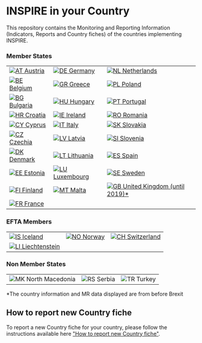 <h1 class="title" id="page-title">INSPIRE in your Country</h1>

              
  <div class="view view-Mappas view-id-Mappas view-display-id-page_5 view-dom-id-578ae6464ac59559efc04b2ca8b7d03a">
            <div class="view-header">
       <p>This repository contains the Monitoring and Reporting Information (Indicators, Reports and Country fiches) of the countries implementing INSPIRE.
</p>


<h3>Member States</h3>
<table class="views-view-grid cols-3">
  
  <tbody>
          <tr  class="row-1 row-first">
                  <td  class="col-1 col-first">
              
  <div class="views-field views-field-field-country">        <div class="field-content"><a href="./AT" class="klas_AT"><img class="countryicon iconset-gosquared_shiny_small countrycode-at" src="https://wayback.archive-it.org/12090/20230901215021/https://inspire.ec.europa.eu/sites/all/modules/contrib/countryicons_gosquared/shiny-small/at.png" alt="AT" title="Austria" /> Austria</a></div>  </div>          </td>
                  <td  class="col-2">
              
  <div class="views-field views-field-field-country">        <div class="field-content"><a href="./DE" class="klas_DE"><img class="countryicon iconset-gosquared_shiny_small countrycode-de" src="https://wayback.archive-it.org/12090/20230901215021/https://inspire.ec.europa.eu/sites/all/modules/contrib/countryicons_gosquared/shiny-small/de.png" alt="DE" title="Germany" /> Germany</a></div>  </div>          </td>
                  <td  class="col-3 col-last">
              
  <div class="views-field views-field-field-country">        <div class="field-content"><a href="./NL" class="klas_NL"><img class="countryicon iconset-gosquared_shiny_small countrycode-nl" src="https://wayback.archive-it.org/12090/20230901215021/https://inspire.ec.europa.eu/sites/all/modules/contrib/countryicons_gosquared/shiny-small/nl.png" alt="NL" title="Netherlands" /> Netherlands</a></div>  </div>          </td>
              </tr>
          <tr  class="row-2">
                  <td  class="col-1 col-first">
              
  <div class="views-field views-field-field-country">        <div class="field-content"><a href="./BE" class="klas_BE"><img class="countryicon iconset-gosquared_shiny_small countrycode-be" src="https://wayback.archive-it.org/12090/20230901215021/https://inspire.ec.europa.eu/sites/all/modules/contrib/countryicons_gosquared/shiny-small/be.png" alt="BE" title="Belgium" /> Belgium</a></div>  </div>          </td>
                  <td  class="col-2">
              
  <div class="views-field views-field-field-country">        <div class="field-content"><a href="./GR" class="klas_GR"><img class="countryicon iconset-gosquared_shiny_small countrycode-gr" src="https://wayback.archive-it.org/12090/20230901215021/https://inspire.ec.europa.eu/sites/all/modules/contrib/countryicons_gosquared/shiny-small/gr.png" alt="GR" title="Greece" /> Greece</a></div>  </div>          </td>
                  <td  class="col-3 col-last">
              
  <div class="views-field views-field-field-country">        <div class="field-content"><a href="./PL" class="klas_PL"><img class="countryicon iconset-gosquared_shiny_small countrycode-pl" src="https://wayback.archive-it.org/12090/20230901215021/https://inspire.ec.europa.eu/sites/all/modules/contrib/countryicons_gosquared/shiny-small/pl.png" alt="PL" title="Poland" /> Poland</a></div>  </div>          </td>
              </tr>
          <tr  class="row-3">
                  <td  class="col-1 col-first">
              
  <div class="views-field views-field-field-country">        <div class="field-content"><a href="./BG" class="klas_BG"><img class="countryicon iconset-gosquared_shiny_small countrycode-bg" src="https://wayback.archive-it.org/12090/20230901215021/https://inspire.ec.europa.eu/sites/all/modules/contrib/countryicons_gosquared/shiny-small/bg.png" alt="BG" title="Bulgaria" /> Bulgaria</a></div>  </div>          </td>
                  <td  class="col-2">
              
  <div class="views-field views-field-field-country">        <div class="field-content"><a href="./HU" class="klas_HU"><img class="countryicon iconset-gosquared_shiny_small countrycode-hu" src="https://wayback.archive-it.org/12090/20230901215021/https://inspire.ec.europa.eu/sites/all/modules/contrib/countryicons_gosquared/shiny-small/hu.png" alt="HU" title="Hungary" /> Hungary</a></div>  </div>          </td>
                  <td  class="col-3 col-last">
              
  <div class="views-field views-field-field-country">        <div class="field-content"><a href="./PT" class="klas_PT"><img class="countryicon iconset-gosquared_shiny_small countrycode-pt" src="https://wayback.archive-it.org/12090/20230901215021/https://inspire.ec.europa.eu/sites/all/modules/contrib/countryicons_gosquared/shiny-small/pt.png" alt="PT" title="Portugal" /> Portugal</a></div>  </div>          </td>
              </tr>
          <tr  class="row-4">
                  <td  class="col-1 col-first">
              
  <div class="views-field views-field-field-country">        <div class="field-content"><a href="./HR" class="klas_HR"><img class="countryicon iconset-gosquared_shiny_small countrycode-hr" src="https://wayback.archive-it.org/12090/20230901215021/https://inspire.ec.europa.eu/sites/all/modules/contrib/countryicons_gosquared/shiny-small/hr.png" alt="HR" title="Croatia" /> Croatia</a></div>  </div>          </td>
                  <td  class="col-2">
              
  <div class="views-field views-field-field-country">        <div class="field-content"><a href="./IE" class="klas_IE"><img class="countryicon iconset-gosquared_shiny_small countrycode-ie" src="https://wayback.archive-it.org/12090/20230901215021/https://inspire.ec.europa.eu/sites/all/modules/contrib/countryicons_gosquared/shiny-small/ie.png" alt="IE" title="Ireland" /> Ireland</a></div>  </div>          </td>
                  <td  class="col-3 col-last">
              
  <div class="views-field views-field-field-country">        <div class="field-content"><a href="./RO" class="klas_RO"><img class="countryicon iconset-gosquared_shiny_small countrycode-ro" src="https://wayback.archive-it.org/12090/20230901215021/https://inspire.ec.europa.eu/sites/all/modules/contrib/countryicons_gosquared/shiny-small/ro.png" alt="RO" title="Romania" /> Romania</a></div>  </div>          </td>
              </tr>
          <tr  class="row-5">
                  <td  class="col-1 col-first">
              
  <div class="views-field views-field-field-country">        <div class="field-content"><a href="./CY" class="klas_CY"><img class="countryicon iconset-gosquared_shiny_small countrycode-cy" src="https://wayback.archive-it.org/12090/20230901215021/https://inspire.ec.europa.eu/sites/all/modules/contrib/countryicons_gosquared/shiny-small/cy.png" alt="CY" title="Cyprus" /> Cyprus</a></div>  </div>          </td>
                  <td  class="col-2">
              
  <div class="views-field views-field-field-country">        <div class="field-content"><a href="./IT" class="klas_IT"><img class="countryicon iconset-gosquared_shiny_small countrycode-it" src="https://wayback.archive-it.org/12090/20230901215021/https://inspire.ec.europa.eu/sites/all/modules/contrib/countryicons_gosquared/shiny-small/it.png" alt="IT" title="Italy" /> Italy</a></div>  </div>          </td>
                  <td  class="col-3 col-last">
              
  <div class="views-field views-field-field-country">        <div class="field-content"><a href="./SK" class="klas_SK"><img class="countryicon iconset-gosquared_shiny_small countrycode-sk" src="https://wayback.archive-it.org/12090/20230901215021/https://inspire.ec.europa.eu/sites/all/modules/contrib/countryicons_gosquared/shiny-small/sk.png" alt="SK" title="Slovakia" /> Slovakia</a></div>  </div>          </td>
              </tr>
          <tr  class="row-6">
                  <td  class="col-1 col-first">
              
  <div class="views-field views-field-field-country">        <div class="field-content"><a href="./CZ" class="klas_CZ"><img class="countryicon iconset-gosquared_shiny_small countrycode-cz" src="https://wayback.archive-it.org/12090/20230901215021/https://inspire.ec.europa.eu/sites/all/modules/contrib/countryicons_gosquared/shiny-small/cz.png" alt="CZ" title="Czechia" /> Czechia</a></div>  </div>          </td>
                  <td  class="col-2">
              
  <div class="views-field views-field-field-country">        <div class="field-content"><a href="./LV" class="klas_LV"><img class="countryicon iconset-gosquared_shiny_small countrycode-lv" src="https://wayback.archive-it.org/12090/20230901215021/https://inspire.ec.europa.eu/sites/all/modules/contrib/countryicons_gosquared/shiny-small/lv.png" alt="LV" title="Latvia" /> Latvia</a></div>  </div>          </td>
                  <td  class="col-3 col-last">
              
  <div class="views-field views-field-field-country">        <div class="field-content"><a href="./SI" class="klas_SI"><img class="countryicon iconset-gosquared_shiny_small countrycode-si" src="https://wayback.archive-it.org/12090/20230901215021/https://inspire.ec.europa.eu/sites/all/modules/contrib/countryicons_gosquared/shiny-small/si.png" alt="SI" title="Slovenia" /> Slovenia</a></div>  </div>          </td>
              </tr>
          <tr  class="row-7">
                  <td  class="col-1 col-first">
              
  <div class="views-field views-field-field-country">        <div class="field-content"><a href="./DK" class="klas_DK"><img class="countryicon iconset-gosquared_shiny_small countrycode-dk" src="https://wayback.archive-it.org/12090/20230901215021/https://inspire.ec.europa.eu/sites/all/modules/contrib/countryicons_gosquared/shiny-small/dk.png" alt="DK" title="Denmark" /> Denmark</a></div>  </div>          </td>
                  <td  class="col-2">
              
  <div class="views-field views-field-field-country">        <div class="field-content"><a href="./LT" class="klas_LT"><img class="countryicon iconset-gosquared_shiny_small countrycode-lt" src="https://wayback.archive-it.org/12090/20230901215021/https://inspire.ec.europa.eu/sites/all/modules/contrib/countryicons_gosquared/shiny-small/lt.png" alt="LT" title="Lithuania" /> Lithuania</a></div>  </div>          </td>
                  <td  class="col-3 col-last">
              
  <div class="views-field views-field-field-country">        <div class="field-content"><a href="./ES" class="klas_ES"><img class="countryicon iconset-gosquared_shiny_small countrycode-es" src="https://wayback.archive-it.org/12090/20230901215021/https://inspire.ec.europa.eu/sites/all/modules/contrib/countryicons_gosquared/shiny-small/es.png" alt="ES" title="Spain" /> Spain</a></div>  </div>          </td>
              </tr>
          <tr  class="row-8">
                  <td  class="col-1 col-first">
              
  <div class="views-field views-field-field-country">        <div class="field-content"><a href="./EE" class="klas_EE"><img class="countryicon iconset-gosquared_shiny_small countrycode-ee" src="https://wayback.archive-it.org/12090/20230901215021/https://inspire.ec.europa.eu/sites/all/modules/contrib/countryicons_gosquared/shiny-small/ee.png" alt="EE" title="Estonia" /> Estonia</a></div>  </div>          </td>
                  <td  class="col-2">
              
  <div class="views-field views-field-field-country">        <div class="field-content"><a href="./LU" class="klas_LU"><img class="countryicon iconset-gosquared_shiny_small countrycode-lu" src="https://wayback.archive-it.org/12090/20230901215021/https://inspire.ec.europa.eu/sites/all/modules/contrib/countryicons_gosquared/shiny-small/lu.png" alt="LU" title="Luxembourg" /> Luxembourg</a></div>  </div>          </td>
                  <td  class="col-3 col-last">
              
  <div class="views-field views-field-field-country">        <div class="field-content"><a href="./SE" class="klas_SE"><img class="countryicon iconset-gosquared_shiny_small countrycode-se" src="https://wayback.archive-it.org/12090/20230901215021/https://inspire.ec.europa.eu/sites/all/modules/contrib/countryicons_gosquared/shiny-small/se.png" alt="SE" title="Sweden" /> Sweden</a></div>  </div>          </td>
              </tr>
          <tr  class="row-9">
                  <td  class="col-1 col-first">
              
  <div class="views-field views-field-field-country">        <div class="field-content"><a href="./FI" class="klas_FI"><img class="countryicon iconset-gosquared_shiny_small countrycode-fi" src="https://wayback.archive-it.org/12090/20230901215021/https://inspire.ec.europa.eu/sites/all/modules/contrib/countryicons_gosquared/shiny-small/fi.png" alt="FI" title="Finland" /> Finland</a></div>  </div>          </td>
                  <td  class="col-2">
              
  <div class="views-field views-field-field-country">        <div class="field-content"><a href="./MT" class="klas_MT"><img class="countryicon iconset-gosquared_shiny_small countrycode-mt" src="https://wayback.archive-it.org/12090/20230901215021/https://inspire.ec.europa.eu/sites/all/modules/contrib/countryicons_gosquared/shiny-small/mt.png" alt="MT" title="Malta" /> Malta</a></div>  </div>          </td>
                  <td  class="col-3 col-last">
              
  <div class="views-field views-field-field-country">        <div class="field-content"><a href="./GB" class="klas_GB"><img class="countryicon iconset-gosquared_shiny_small countrycode-gb" src="https://wayback.archive-it.org/12090/20230901215021/https://inspire.ec.europa.eu/sites/all/modules/contrib/countryicons_gosquared/shiny-small/gb.png" alt="GB" title="United Kingdom" /> United Kingdom (until 2019)*</a></div>  </div>          </td>
              </tr>
          <tr  class="row-10 row-last">
                  <td  class="col-1 col-first">
              
  <div class="views-field views-field-field-country">        <div class="field-content"><a href="./FR" class="klas_FR"><img class="countryicon iconset-gosquared_shiny_small countrycode-fr" src="https://wayback.archive-it.org/12090/20230901215021/https://inspire.ec.europa.eu/sites/all/modules/contrib/countryicons_gosquared/shiny-small/fr.png" alt="FR" title="France" /> France</a></div>  </div>          </td>
                  <td  class="col-2">
                      </td>
                  <td  class="col-3 col-last">
                      </td>
              </tr>
      </tbody>
</table>
  <h3>EFTA Members</h3>
<table class="views-view-grid cols-3">
  
  <tbody>
          <tr  class="row-1 row-first">
                  <td  class="col-1 col-first">
              
  <div class="views-field views-field-field-country">        <div class="field-content"><a href="./IS" class="klas_IS"><img class="countryicon iconset-gosquared_shiny_small countrycode-is" src="https://wayback.archive-it.org/12090/20230901215021/https://inspire.ec.europa.eu/sites/all/modules/contrib/countryicons_gosquared/shiny-small/is.png" alt="IS" title="Iceland" /> Iceland</a></div>  </div>          </td>
                  <td  class="col-2">
              
  <div class="views-field views-field-field-country">        <div class="field-content"><a href="./NO" class="klas_NO"><img class="countryicon iconset-gosquared_shiny_small countrycode-no" src="https://wayback.archive-it.org/12090/20230901215021/https://inspire.ec.europa.eu/sites/all/modules/contrib/countryicons_gosquared/shiny-small/no.png" alt="NO" title="Norway" /> Norway</a></div>  </div>          </td>
                  <td  class="col-3 col-last">
              
  <div class="views-field views-field-field-country">        <div class="field-content"><a href="./CH" class="klas_CH"><img class="countryicon iconset-gosquared_shiny_small countrycode-ch" src="https://wayback.archive-it.org/12090/20230901215021/https://inspire.ec.europa.eu/sites/all/modules/contrib/countryicons_gosquared/shiny-small/ch.png" alt="CH" title="Switzerland" /> Switzerland</a></div>  </div>          </td>
              </tr>
          <tr  class="row-2 row-last">
                  <td  class="col-1 col-first">
              
  <div class="views-field views-field-field-country">        <div class="field-content"><a href="./LI" class="klas_LI"><img class="countryicon iconset-gosquared_shiny_small countrycode-li" src="https://wayback.archive-it.org/12090/20230901215021/https://inspire.ec.europa.eu/sites/all/modules/contrib/countryicons_gosquared/shiny-small/li.png" alt="LI" title="Liechtenstein" /> Liechtenstein</a></div>  </div>          </td>
                  <td  class="col-2">
                      </td>
                  <td  class="col-3 col-last">
                      </td>
              </tr>
      </tbody>
</table>
  <h3>Non Member States</h3>
<table class="views-view-grid cols-3">
  
  <tbody>
          <tr  class="row-1 row-first row-last">
                  <td  class="col-1 col-first">
              
  <div class="views-field views-field-field-country">        <div class="field-content"><img class="countryicon iconset-gosquared_shiny_small countrycode-mk" src="https://wayback.archive-it.org/12090/20230901215021/https://inspire.ec.europa.eu/sites/all/modules/contrib/countryicons_gosquared/shiny-small/mk.png" alt="MK" title="North Macedonia" /> North Macedonia</div>  </div>          </td>
                  <td  class="col-2">
              
  <div class="views-field views-field-field-country">        <div class="field-content"><img class="countryicon iconset-gosquared_shiny_small countrycode-rs" src="https://wayback.archive-it.org/12090/20230901215021/https://inspire.ec.europa.eu/sites/all/modules/contrib/countryicons_gosquared/shiny-small/rs.png" alt="RS" title="Serbia" /> Serbia</div>  </div>          </td>
                  <td  class="col-3 col-last">
              
  <div class="views-field views-field-field-country">        <div class="field-content"><img class="countryicon iconset-gosquared_shiny_small countrycode-tr" src="https://wayback.archive-it.org/12090/20230901215021/https://inspire.ec.europa.eu/sites/all/modules/contrib/countryicons_gosquared/shiny-small/tr.png" alt="TR" title="Turkey" /> Turkey</div>  </div>          </td>
              </tr>
      </tbody>
</table>

<p>*The country information and MR data displayed are from before Brexit</p>
    </div>


<h2>How to report new Country fiche</h2>

To report a new Country fiche for your country, please follow the instructions available here <a href="how_to_report_new_CF.md">"How to report new Country fiche"</a>.
</div>
